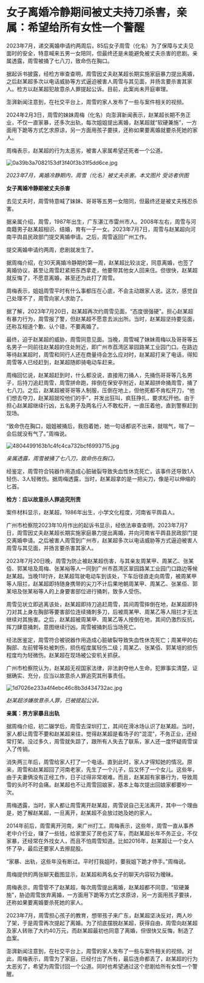 # 女子离婚冷静期间被丈夫持刀杀害，亲属：希望给所有女性一个警醒

2023年7月，递交离婚申请约两周后，85后女子周雪（化名）为了保障与丈夫见面时的安全，特意喊来五男一女陪同，但最终还是未能避免被丈夫杀害的悲剧。亲属透露，周雪被捅了七八刀，致命伤在胸口。

据起诉书披露，经检方审查查明，周雪因丈夫赵某超长期实施家庭暴力提出离婚，之后赵某超多次以电话威胁等方式逼迫被害人周雪与其见面，并扬言要杀害其家人。检方以赵某超犯故意杀人罪提起公诉。目前，此案尚未开庭审理。

澎湃新闻注意到，在社交平台上，周雪的家人发布了一些与案件相关的视频。

2024年2月3日，周雪的妹妹周梅（化名）向澎湃新闻表示，赵某超长期不务正业，不仅一直家暴，还多次出轨，每次姐姐提出离婚，赵某超就“软硬兼施”，一方面用下跪等方式乞求原谅，另一方面用孩子要挟，还称如果要离婚就要杀死她的家人。

周梅表示，赵某超的行为太恶劣，被害人家属希望还死者一个公道。

![0a39b3a7082153df3f40f3b31f5dd6ce.jpg](https://raw.githubusercontent.com/qqhsx/qqnews_image/main/2024/02/04/女子离婚冷静期间被丈夫持刀杀害，亲属：希望给所有女性一个警醒/0a39b3a7082153df3f40f3b31f5dd6ce.jpg)

_2023年7月，离婚冷静期内，周雪（化名）被丈夫杀害。本文图片 受访者供图_

**女子离婚冷静期被丈夫杀害**

去见丈夫时，周雪特意喊了妹妹、哥哥等五男一女陪同，但最终还是被丈夫残忍杀害。

据亲属介绍，周雪，1987年出生，广东湛江市雷州市人。2008年左右，周雪与河南籍男子赵某超相识、结婚，育有一子一女。2023年7月7日，周雪与赵某超向河南平舆县民政部门提交离婚申请。之后，周雪返回广州工作。

提交离婚申请约两周，悲剧就发生了。

据周梅介绍，在30天离婚冷静期的第一周，赵某超比较淡定，同意离婚，也签了离婚协议，甚至让周雪赶紧把东西拿走，他要带其他女人回来住。但很快，赵某超就反悔了，不愿意离婚，甚至还为此打了周雪。

周梅表示，姐姐周雪平时有什么事都压在心底，不会主动跟家人说。这次，感觉自己处理不了，周雪向家人求助了。

据了解，2023年7月20日，赵某超再次约周雪见面，“态度很强硬”。担心赵某超有暴力行为，周雪报了警，但赵某超不愿意去派出所。当时，赵某超坚持要见面，还称互相道个歉、认个错，不要离婚了。

最终，迫于赵某超的威胁，周雪同意见面。当晚，周雪喊了妹妹周梅以及哥哥等五名男子一同前往赵某超的住处附近，即广州市荔湾区翠园路某工业园门口。在路边等待赵某超时，周雪和同行人还在商量待会怎么应对时，赵某超打来了电话，得知周雪等人已经赶到，赵某超随即骑电动车赶来。

周梅回忆说，赵某超赶到时，什么都没说，直接用刀捅人，先捅伤哥哥等几名男子，后持刀追赶周雪，周雪拼命跑，摔倒在保安亭附近，赵某超拼命捅周雪，捅了七八刀。之后，赵某超被哥哥等人制服，压倒在地上，但他死都不肯松开刀，“他们想去夺刀，赵某超就咬他们的手”，并发出狂叫，疯狂挣扎，要求松开他。由于担心赵某超继续行凶，五名男子及两名行人不敢松开，一直压着他，直到警察赶到现场。

“致命伤在胸口，姐姐被捅后，我抱着她，她一句话都说不出来，就喘气，喘了一会后就没有气了。”周梅说。

![4804499163b1c4fc4ca732bcf6993715.jpg](https://raw.githubusercontent.com/qqhsx/qqnews_image/main/2024/02/04/女子离婚冷静期间被丈夫持刀杀害，亲属：希望给所有女性一个警醒/4804499163b1c4fc4ca732bcf6993715.jpg)

 _亲属透露，周雪被捅了七八刀，致命伤在胸口。_

经鉴定，周雪符合钝器作用造成心脏破裂导致失血性休克死亡，该事件还导致1人轻伤、3人轻微伤。据周梅透露，当时，赵某超拿的是一把尖刀，像是可以伸缩的匕首。

**检方：应以故意杀人罪追究刑责**

案件材料显示，赵某超，1986年出生，小学文化程度，河南省平舆县人。

广州市检察院2023年10月作出的起诉书显示，经依法审查查明，2023年7月7日，周雪因丈夫赵某超长期实施家庭暴力提出离婚，并向河南省平舆县民政部门提交离婚申请。之后被害人周雪到广州市，赵某超多次以电话威胁等方式逼迫被害人周雪与其见面，并扬言要杀害其家人。

2023年7月20日晚，周雪为防止被赵某超伤害，与其亲友周某甲、周某乙、张某佰、郭某培及周梅、张某裕等人一同到广州市荔湾区翠园路某工业园门口路边等候赵某超。当晚11时许，赵某超驾驶电动车到该处，下车后径直走向周雪，被周某甲等人阻拦，赵某超即持随身携带的尖刀不计后果地朝周某甲、周某乙、张某佰、郭某培及张某裕等人的上身要害部位进行捅刺，致多人受伤。

周雪见状立即逃离该处，赵某超即持刀追赶周雪，其间周雪摔倒在地，赵某超即持刀对其上身左胸部等要害部位连续捅刺多刀，后被周某甲、周某乙等人阻拦才无法继续对其施害。之后，赵某超被周某甲、周某乙等人按倒在地，其间仍激烈反抗，挥刀肆意捅刺，意图继续行凶。周雪被捅刺后当场死亡。

经法医鉴定，周雪符合被锐器作用造成心脏破裂导致失血性休克死亡；周某甲的右胸部、左前臂等处被刺伤，损伤程度属轻伤二级；周某乙、张某佰、郭某培的损伤程度均为轻微伤。赵某超在现场被公安机关抓获。

广州市检察院认为，赵某超无视国家法律，非法剥夺他人生命，犯罪事实清楚，证据确实、充分，应当以故意杀人罪追究其刑事责任。

![1d7026e233a4f4ebc46c8b3d434732ac.jpg](https://raw.githubusercontent.com/qqhsx/qqnews_image/main/2024/02/04/女子离婚冷静期间被丈夫持刀杀害，亲属：希望给所有女性一个警醒/1d7026e233a4f4ebc46c8b3d434732ac.jpg)

_赵某超涉嫌故意杀人罪，已被提起公诉。_

**亲属：男方家暴且出轨**

据周梅介绍，初二辍学后，周雪去深圳打工，其间在滑冰场认识了赵某超。当时，家人都让周雪不要和赵某超来往，觉得赵某超是看场子的“混混”，不务正业，还经常打架。没过多久，周雪就失踪了，跟所有人失去了联系，家人还一度怀疑周雪误入了传销。

消失两三年后，周雪给家人打了一个电话。直到此时，家人才得知她的情况。原来，周雪和赵某超回了河南老家，先生了一个儿子，后又怀了一个女儿。这些年，由于夫妻俩没有正经工作，日子过得非常艰难。而且，赵某超有家暴行为，导致周雪的头时不时会痛。赵某超也不让周雪回娘家，基本上每次提出回娘家都要吵一次。

周梅透露，当时，家人都让周雪离开赵某超，周雪说自己无法离开，其中一个理由是，她了解赵某超，一旦离开，赵某超不会放过她及她的家人。

2014年前后，周雪离开河南，来广州打工。周梅表示，这些年，周雪一直从事养老中介行业，赚了一些钱，给家里买了房也买了车，而赵某超长年不务正业，不仅家暴，还经常在外找女人，而且不怕周雪知道。比如2016年，赵某超让一个女人怀了孕，最后还要家人去擦屁股。

“家暴、出轨，这些年没有断过。平时打我姐时，要我姐下跪才停手。”周梅说。

周梅提供的两张聊天截图显示，赵某超和两名女子的聊天内容较为暧昧。

周梅表示，周雪管不了赵某超，每次周雪提出离婚，赵某超都不同意，“软硬兼施”，胁迫周雪放弃离婚，一方面用下跪等方式乞求原谅，另一方面用孩子要挟，还称如果要离婚要杀死她的家人。

2023年7月，周雪担心孩子的教育，想带孩子来广东，赵某超坚决反对，两人吵了架，于是周雪再次提起了离婚。为了彻底摆脱赵某超，获得自由，周雪向赵某超及家人转账了大约40万元，而赵某超最初也同意了离婚，但很快又反悔，制造了血案。

澎湃新闻注意到，在社交平台上，周雪的家人发布了一些与案件相关的视频。对此，周梅表示，周雪为了家庭，已经付出了所有，最后连命都丢了，赵某超的行为太恶劣了，希望为周雪讨回一个公道。同时也希望通过这个悲剧给所有女性一个警醒。

